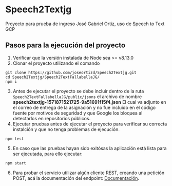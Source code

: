 # Speech2Textjg
Proyecto para prueba de ingreso José Gabriel Ortiz, uso de Speech to Text GCP

## Pasos para la ejecución del proyecto
1. Verificar que la versión instalada de Node sea >= v8.13.0 
2. Clonar el proyecto utilizando el comando
```
git clone https://github.com/joseortizd/Speech2Textjg.git
cd Speech2Textjg/Speech2TextFallabellaJG/
npm i
```
3. Antes de ejecutar el proyecto se debe incluir dentro de la ruta `Speech2TextFallabellaJG/public/jsons` el archivo de nombre **speech2textjg-1571871521725-9a51691f15f4.json** El cual va adjunto en el correo de entrega de la asignación y no fue incluido en el código fuente por motivos de seguridad y que Google los bloquea al detectarlos en repositorios públicos.
4. Ejecutar pruebas antes de ejecutar el proyecto para verificar su correcta instalción y que no tenga problemas de ejecución. 
```
npm test
```
5. En caso que las pruebas hayan sido exitósas la aplicación está lista para ser ejecutada, para ello ejecutar:
```
npm start
```
6. Para probar el servicio utilizar algún cliente REST, creando una petición POST, acá la documentación del endpoint:
[Documentación](https://speech2textjg.docs.apiary.io/). 